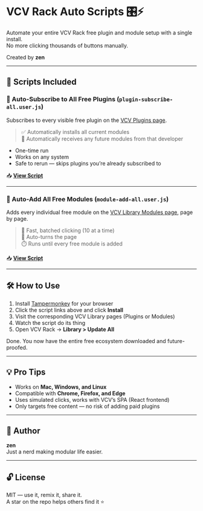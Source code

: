 # VCV Rack Auto Scripts 🎛️⚡

Automate your entire VCV Rack free plugin and module setup with a single install.  
No more clicking thousands of buttons manually.

Created by **zen**

---

## 💾 Scripts Included

### 🔹 Auto-Subscribe to All Free Plugins (`plugin-subscribe-all.user.js`)
Subscribes to every visible free plugin on the [VCV Plugins page](https://library.vcvrack.com/plugins?license=free).

> ✅ Automatically installs all current modules  
> 🔁 Automatically receives any future modules from that developer

- One-time run
- Works on any system
- Safe to rerun — skips plugins you’re already subscribed to

📥 **[View Script](./plugin-subscribe-all.user.js)**

---

### 🔹 Auto-Add All Free Modules (`module-add-all.user.js`)
Adds every individual free module on the [VCV Library Modules page](https://library.vcvrack.com/?license=free), page by page.

> 🚀 Fast, batched clicking (10 at a time)  
> 🔄 Auto-turns the page  
> ⏱️ Runs until every free module is added

📥 **[View Script](./module-add-all.user.js)**

---

## 🛠️ How to Use

1. Install [Tampermonkey](https://www.tampermonkey.net/) for your browser
2. Click the script links above and click **Install**
3. Visit the corresponding VCV Library pages (Plugins or Modules)
4. Watch the script do its thing
5. Open VCV Rack → **Library > Update All**

Done. You now have the entire free ecosystem downloaded and future-proofed.

---

## 💡 Pro Tips

- Works on **Mac, Windows, and Linux**
- Compatible with **Chrome, Firefox, and Edge**
- Uses simulated clicks, works with VCV’s SPA (React frontend)
- Only targets free content — no risk of adding paid plugins

---

## 🧙 Author

**zen**  
Just a nerd making modular life easier.

---

## 🔓 License

MIT — use it, remix it, share it.  
A star on the repo helps others find it ⭐
